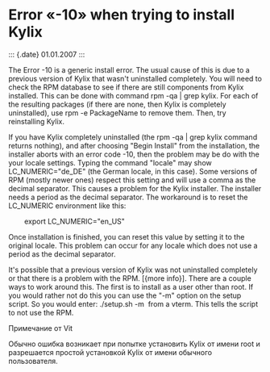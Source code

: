 Error «-10» when trying to install Kylix
========================================

::: {.date}
01.01.2007
:::

The Error -10 is a generic install error. The usual cause of this is due
to a previous version of Kylix that wasn\'t uninstalled completely. You
will need to check the RPM database to see if there are still components
from Kylix installed. This can be done with command rpm -qa \| grep
kylix. For each of the resulting packages (if there are none, then Kylix
is completely uninstalled), use rpm -e PackageName to remove them. Then,
try reinstalling Kylix.

If you have Kylix completely uninstalled (the rpm -qa \| grep kylix
command returns nothing), and after choosing \"Begin Install\" from the
installation, the installer aborts with an error code -10, then the
problem may be do with the your locale settings. Typing the command
\"locale\" may show LC\_NUMERIC=\"de\_DE\" (the German locale, in this
case). Some versions of RPM (mostly newer ones) respect this setting and
will use a comma as the decimal separator. This causes a problem for the
Kylix installer. The installer needs a period as the decimal separator.
The workaround is to reset the LC\_NUMERIC environment like this:

        export LC\_NUMERIC=\"en\_US\"

Once installation is finished, you can reset this value by setting it to
the original locale. This problem can occur for any locale which does
not use a period as the decimal separator. 

It\'s possible that a previous version of Kylix was not uninstalled
completely or that there is a problem with the RPM. \[{more info}\].
There are a couple ways to work around this. The first is to install as
a user other than root. If you would rather not do this you can use the
\"-m\" option on the setup script. So you would enter: ./setup.sh -m 
from a vterm. This tells the script to not use the RPM.

Примечание от Vit

Обычно ошибка возникает при попытке установить Kylix от имени root и
разрешается простой установкой Kylix от имени обычного пользователя.
